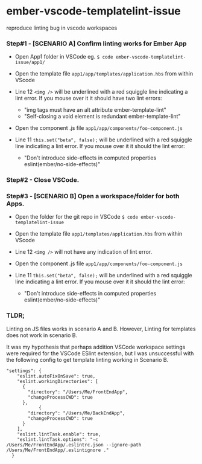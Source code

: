 # ember-vscode-templatelint-issue

reproduce linting bug in vscode workspaces

### Step#1 - [SCENARIO A] Confirm linting works for Ember App

- Open App1 folder in VSCode
  eg.
  `$ code ember-vscode-templatelint-issue/app1/`

- Open the template file `app1/app/templates/application.hbs` from within VScode

- Line 12 `<img />` will be underlined with a red squiggle line indicating a lint error. If you mouse over it it should have two lint errors:

  - "img tags must have an alt attribute ember-template-lint"
  - "Self-closing a void element is redundant ember-template-lint"

- Open the component .js file `app1/app/components/foo-component.js`

- Line 11 `this.set("beta", false);` will be underlined with a red squiggle line indicating a lint error. If you mouse over it it should the lint error:
  - "Don't introduce side-effects in computed properties eslint(ember/no-side-effects)"

### Step#2 - Close VSCode.

### Step#3 - [SCENARIO B] Open a workspace/folder for both Apps.

- Open the folder for the git repo in VSCode
  `$ code ember-vscode-templatelint-issue`

- Open the template file `app1/templates/application.hbs` from within VScode

- Line 12 `<img />` will not have any indication of lint error.

- Open the component .js file `app1/app/components/foo-component.js`

- Line 11 `this.set("beta", false);` will be underlined with a red squiggle line indicating a lint error. If you mouse over it it should the lint error:
  - "Don't introduce side-effects in computed properties eslint(ember/no-side-effects)"

### TLDR;

Linting on JS files works in scenario A and B. However, Linting for templates does not work in scenario B.

It was my hypothesis that perhaps addition VSCode workspace settings were required for the VSCode ESlint extension, but I was unsuccessful with the following config to get template linting working in Scenario B.

```
"settings": {
    "eslint.autoFixOnSave": true,
    "eslint.workingDirectories": [
      {
        "directory": "/Users/Me/FrontEndApp",
        "changeProcessCWD": true
      },
            {
        "directory": "/Users/Me/BackEndApp",
        "changeProcessCWD": true
      }
    ],
    "eslint.lintTask.enable": true,
    "eslint.lintTask.options": "-c /Users/Me/FrontEndApp/.eslintrc.json --ignore-path /Users/Me/FrontEndApp/.eslintignore ."
  }
```
